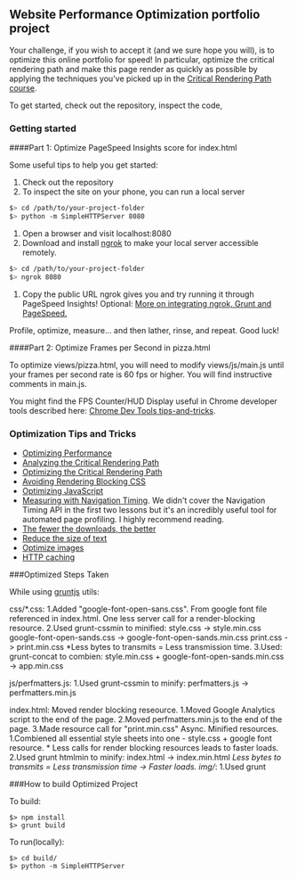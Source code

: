 ## Website Performance Optimization portfolio project

Your challenge, if you wish to accept it (and we sure hope you will), is to optimize this online portfolio for speed! In particular, optimize the critical rendering path and make this page render as quickly as possible by applying the techniques you've picked up in the [Critical Rendering Path course](https://www.udacity.com/course/ud884).

To get started, check out the repository, inspect the code,

### Getting started

####Part 1: Optimize PageSpeed Insights score for index.html

Some useful tips to help you get started:

1. Check out the repository
1. To inspect the site on your phone, you can run a local server

  ```bash
  $> cd /path/to/your-project-folder
  $> python -m SimpleHTTPServer 8080
  ```

1. Open a browser and visit localhost:8080
1. Download and install [ngrok](https://ngrok.com/) to make your local server accessible remotely.

  ``` bash
  $> cd /path/to/your-project-folder
  $> ngrok 8080
  ```

1. Copy the public URL ngrok gives you and try running it through PageSpeed Insights! Optional: [More on integrating ngrok, Grunt and PageSpeed.](http://www.jamescryer.com/2014/06/12/grunt-pagespeed-and-ngrok-locally-testing/)

Profile, optimize, measure... and then lather, rinse, and repeat. Good luck!

####Part 2: Optimize Frames per Second in pizza.html

To optimize views/pizza.html, you will need to modify views/js/main.js until your frames per second rate is 60 fps or higher. You will find instructive comments in main.js.

You might find the FPS Counter/HUD Display useful in Chrome developer tools described here: [Chrome Dev Tools tips-and-tricks](https://developer.chrome.com/devtools/docs/tips-and-tricks).

### Optimization Tips and Tricks
* [Optimizing Performance](https://developers.google.com/web/fundamentals/performance/ "web performance")
* [Analyzing the Critical Rendering Path](https://developers.google.com/web/fundamentals/performance/critical-rendering-path/analyzing-crp.html "analyzing crp")
* [Optimizing the Critical Rendering Path](https://developers.google.com/web/fundamentals/performance/critical-rendering-path/optimizing-critical-rendering-path.html "optimize the crp!")
* [Avoiding Rendering Blocking CSS](https://developers.google.com/web/fundamentals/performance/critical-rendering-path/render-blocking-css.html "render blocking css")
* [Optimizing JavaScript](https://developers.google.com/web/fundamentals/performance/critical-rendering-path/adding-interactivity-with-javascript.html "javascript")
* [Measuring with Navigation Timing](https://developers.google.com/web/fundamentals/performance/critical-rendering-path/measure-crp.html "nav timing api"). We didn't cover the Navigation Timing API in the first two lessons but it's an incredibly useful tool for automated page profiling. I highly recommend reading.
* <a href="https://developers.google.com/web/fundamentals/performance/optimizing-content-efficiency/eliminate-downloads.html">The fewer the downloads, the better</a>
* <a href="https://developers.google.com/web/fundamentals/performance/optimizing-content-efficiency/optimize-encoding-and-transfer.html">Reduce the size of text</a>
* <a href="https://developers.google.com/web/fundamentals/performance/optimizing-content-efficiency/image-optimization.html">Optimize images</a>
* <a href="https://developers.google.com/web/fundamentals/performance/optimizing-content-efficiency/http-caching.html">HTTP caching</a>

###Optimized Steps Taken

While using [gruntjs](http://gruntjs.com/) utils:

css/*.css:
  1.Added "google-font-open-sans.css". From google font file referenced in index.html. One less server call
    for a render-blocking resource.
  2.Used grunt-cssmin to minified:
    style.css -> style.min.css
    google-font-open-sands.css -> google-font-open-sands.min.css
    print.css -> print.min.css
      *Less bytes to transmits = Less transmission time.
  3.Used: grunt-concat to combien:
    style.min.css + google-font-open-sands.min.css -> app.min.css

js/perfmatters.js:
  1.Used grunt-cssmin to minify:
    perfmatters.js -> perfmatters.min.js

index.html:
  Moved render blocking reseource.
    1.Moved Google Analytics script to the end of the page.
    2.Moved perfmatters.min.js to the end of the page.
    3.Made resource call for "print.min.css" Async.
  Minified resources.
    1.Combiened all essential style sheets into one - style.css + google font resource.
      * Less calls for render blocking resources leads to faster loads.
    2.Used grunt htmlmin to minify:
      index.html -> index.min.html
      *Less bytes to transmits = Less transmission time -> Faster loads.
img/*:
  1.Used grunt

###How to build Optimized Project

To build:
 ```
 $> npm install
 $> grunt build

 ```
 To run(locally):
 ```
 $> cd build/
 $> python -m SimpleHTTPServer
 ```
